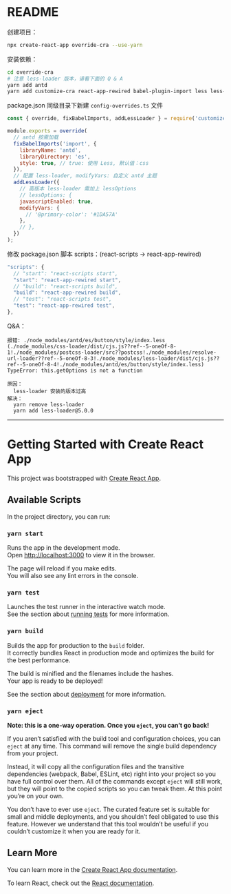 # README

创建项目：

```bash
npx create-react-app override-cra --use-yarn
```

安装依赖：

```bash
cd override-cra
# 注意 less-loader 版本，请看下面的 Q & A
yarn add antd
yarn add customize-cra react-app-rewired babel-plugin-import less less-loader -D
```

package.json 同级目录下新建 `config-overrides.ts` 文件

```js
const { override, fixBabelImports, addLessLoader } = require('customize-cra');

module.exports = override(
  // antd 按需加载
  fixBabelImports('import', {
    libraryName: 'antd',
    libraryDirectory: 'es',
    style: true, // true: 使用 Less, 默认值：css
  }),
  // 配置 less-loader, modifyVars: 自定义 antd 主题
  addLessLoader({
    // 高版本 less-loader 需加上 lessOptions
    // lessOptions: {
    javascriptEnabled: true,
    modifyVars: {
      // '@primary-color': '#1DA57A'
    },
    // },
  })
);
```

修改 package.json 脚本 scripts：(react-scripts -> react-app-rewired)

```js
"scripts": {
  // "start": "react-scripts start",
  "start": "react-app-rewired start",
  // "build": "react-scripts build",
  "build": "react-app-rewired build",
  // "test": "react-scripts test",
  "test": "react-app-rewired test",
},
```

Q&A：

```text
报错: ./node_modules/antd/es/button/style/index.less (./node_modules/css-loader/dist/cjs.js??ref--5-oneOf-8-1!./node_modules/postcss-loader/src??postcss!./node_modules/resolve-url-loader??ref--5-oneOf-8-3!./node_modules/less-loader/dist/cjs.js??ref--5-oneOf-8-4!./node_modules/antd/es/button/style/index.less)
TypeError: this.getOptions is not a function

原因：
  less-loader 安装的版本过高
解决：
  yarn remove less-loader
  yarn add less-loader@5.0.0
```

---

# Getting Started with Create React App

This project was bootstrapped with [Create React App](https://github.com/facebook/create-react-app).

## Available Scripts

In the project directory, you can run:

### `yarn start`

Runs the app in the development mode.\
Open [http://localhost:3000](http://localhost:3000) to view it in the browser.

The page will reload if you make edits.\
You will also see any lint errors in the console.

### `yarn test`

Launches the test runner in the interactive watch mode.\
See the section about [running tests](https://facebook.github.io/create-react-app/docs/running-tests) for more information.

### `yarn build`

Builds the app for production to the `build` folder.\
It correctly bundles React in production mode and optimizes the build for the best performance.

The build is minified and the filenames include the hashes.\
Your app is ready to be deployed!

See the section about [deployment](https://facebook.github.io/create-react-app/docs/deployment) for more information.

### `yarn eject`

**Note: this is a one-way operation. Once you `eject`, you can’t go back!**

If you aren’t satisfied with the build tool and configuration choices, you can `eject` at any time. This command will remove the single build dependency from your project.

Instead, it will copy all the configuration files and the transitive dependencies (webpack, Babel, ESLint, etc) right into your project so you have full control over them. All of the commands except `eject` will still work, but they will point to the copied scripts so you can tweak them. At this point you’re on your own.

You don’t have to ever use `eject`. The curated feature set is suitable for small and middle deployments, and you shouldn’t feel obligated to use this feature. However we understand that this tool wouldn’t be useful if you couldn’t customize it when you are ready for it.

## Learn More

You can learn more in the [Create React App documentation](https://facebook.github.io/create-react-app/docs/getting-started).

To learn React, check out the [React documentation](https://reactjs.org/).
